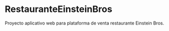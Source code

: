 # RestauranteEinsteinBros
Proyecto aplicativo web para plataforma de venta restaurante Einstein Bros.
